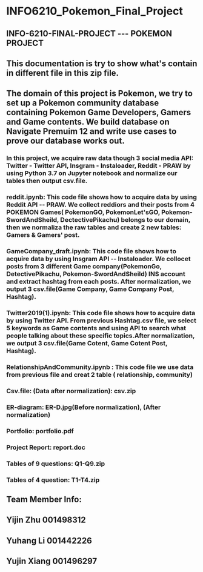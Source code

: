 # INFO6210_Pokemon_Final_Project
## INFO-6210-FINAL-PROJECT --- POKEMON PROJECT

## This documentation is try to show what's contain in different file in this zip file.

## The domain of this project is Pokemon, we try to set up a Pokemon community database containing Pokemon Game Developers, Gamers and Game contents. We build database on Navigate Premuim 12 and write use cases to prove our database works out.

### In this project, we acquire raw data though 3 social media API: Twitter - Twitter API, Insgram - Instaloader, Reddit - PRAW by using Python 3.7 on Jupyter notebook and normalize our tables then output csv.file. 

### reddit.ipynb: This code file shows how to acquire data by using Reddit API -- PRAW. We collect reddiors and their posts from 4 POKEMON Games( PokemonGO, PokemonLet'sGO, Pokemon-SwordAndSheild, DectectivePikachu) belongs to our domain, then we normaliza the raw tables and create 2 new tables: Gamers & Gamers' post.

### GameCompany_draft.ipynb: This code file shows how to acquire data by using Insgram API -- Instaloader. We collocet posts from 3 different Game company(PokemonGo, DetectivePikachu, Pokemon-SwordAndSheild) INS account and extract hashtag from each posts. After normalization, we output 3 csv.file(Game Company, Game Company Post, Hashtag).

### Twitter2019(1).ipynb:  This code file shows how to acquire data by using Twitter API. From previous Hashtag.csv file, we select 5 keywords as Game contents and using API to search what people talking about these specific topics.After normalization, we output 3 csv.file(Game Cotent, Game Cotent Post, Hashtag).

### RelationshipAndCommunity.ipynb : This code file we use data from previous file and creat 2 table ( relationship, community)

### Csv.file: (Data after normalization): csv.zip

### ER-diagram: ER-D.jpg(Before normalization),  (After normalization)

### Portfolio: portfolio.pdf

### Project Report: report.doc

### Tables of 9 questions: Q1-Q9.zip

### Tables of 4 question: T1-T4.zip

## Team Member Info:
## Yijin Zhu 001498312
## Yuhang Li 001442226
## Yujin Xiang 001496297

